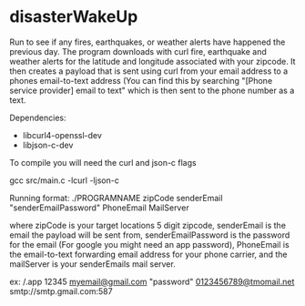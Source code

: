 # disasterWakeUp
Run to see if any fires, earthquakes, or weather alerts have happened the previous day.
The program downloads with curl fire, earthquake and weather alerts for the latitude and longitude associated with your zipcode. It then creates a payload that is sent using curl from your email address to a phones email-to-text address (You can find this by searching "[Phone service provider] email to text" which is then sent to the phone number as a text.

Dependencies:
- libcurl4-openssl-dev
- libjson-c-dev

To compile you will need the curl and json-c flags

gcc src/main.c -lcurl -ljson-c

Running format:
./PROGRAMNAME zipCode senderEmail "senderEmailPassword" PhoneEmail MailServer

where zipCode is your target locations 5 digit zipcode, senderEmail is the email the payload will be sent from, senderEmailPassword is the password for the email (For google you might need an app password), PhoneEmail is the email-to-text forwarding email address for your phone carrier, and the mailServer is your senderEmails mail server.

ex: 
/.app 12345 myemail@gmail.com "password" 0123456789@tmomail.net smtp://smtp.gmail.com:587
